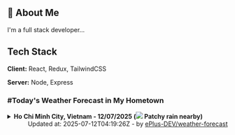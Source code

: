 ## 🚀 About Me
I'm a full stack developer...


## Tech Stack

**Client:** React, Redux, TailwindCSS

**Server:** Node, Express

### #Today's Weather Forecast in My Hometown



<details>
    <summary><b>Ho Chi Minh City, Vietnam - 12/07/2025 (<img src="https://cdn.weatherapi.com/weather/64x64/day/176.png" /> Patchy rain nearby)</b>
    </summary>

    
<table>
    <tr>
        <th>Hour</th>
        <td>00:00</td><td>01:00</td><td>02:00</td><td>03:00</td><td>04:00</td><td>05:00</td><td>06:00</td><td>07:00</td><td>08:00</td><td>09:00</td><td>10:00</td><td>11:00</td><td>12:00</td><td>13:00</td><td>14:00</td><td>15:00</td><td>16:00</td><td>17:00</td><td>18:00</td><td>19:00</td><td>20:00</td><td>21:00</td><td>22:00</td><td>23:00</td>
    </tr>
    <tr>
        <th>Weather</th>
        <td><img src="https://cdn.weatherapi.com/weather/64x64/night/116.png"></img></td><td><img src="https://cdn.weatherapi.com/weather/64x64/night/116.png"></img></td><td><img src="https://cdn.weatherapi.com/weather/64x64/night/116.png"></img></td><td><img src="https://cdn.weatherapi.com/weather/64x64/night/113.png"></img></td><td><img src="https://cdn.weatherapi.com/weather/64x64/night/113.png"></img></td><td><img src="https://cdn.weatherapi.com/weather/64x64/night/113.png"></img></td><td><img src="https://cdn.weatherapi.com/weather/64x64/day/113.png"></img></td><td><img src="https://cdn.weatherapi.com/weather/64x64/day/116.png"></img></td><td><img src="https://cdn.weatherapi.com/weather/64x64/day/113.png"></img></td><td><img src="https://cdn.weatherapi.com/weather/64x64/day/116.png"></img></td><td><img src="https://cdn.weatherapi.com/weather/64x64/day/116.png"></img></td><td><img src="https://cdn.weatherapi.com/weather/64x64/day/116.png"></img></td><td><img src="https://cdn.weatherapi.com/weather/64x64/day/266.png"></img></td><td><img src="https://cdn.weatherapi.com/weather/64x64/day/116.png"></img></td><td><img src="https://cdn.weatherapi.com/weather/64x64/day/116.png"></img></td><td><img src="https://cdn.weatherapi.com/weather/64x64/day/176.png"></img></td><td><img src="https://cdn.weatherapi.com/weather/64x64/day/122.png"></img></td><td><img src="https://cdn.weatherapi.com/weather/64x64/day/116.png"></img></td><td><img src="https://cdn.weatherapi.com/weather/64x64/day/116.png"></img></td><td><img src="https://cdn.weatherapi.com/weather/64x64/night/116.png"></img></td><td><img src="https://cdn.weatherapi.com/weather/64x64/night/116.png"></img></td><td><img src="https://cdn.weatherapi.com/weather/64x64/night/176.png"></img></td><td><img src="https://cdn.weatherapi.com/weather/64x64/night/116.png"></img></td><td><img src="https://cdn.weatherapi.com/weather/64x64/night/116.png"></img></td>
    </tr>
    <tr>
        <th>Condition</th>
        <td width="200px">Partly Cloudy </td><td width="200px">Partly Cloudy </td><td width="200px">Partly Cloudy </td><td width="200px">Clear </td><td width="200px">Clear </td><td width="200px">Clear </td><td width="200px">Sunny</td><td width="200px">Partly Cloudy </td><td width="200px">Sunny</td><td width="200px">Partly Cloudy </td><td width="200px">Partly Cloudy </td><td width="200px">Partly cloudy</td><td width="200px">Light drizzle</td><td width="200px">Partly Cloudy </td><td width="200px">Partly Cloudy </td><td width="200px">Patchy rain nearby</td><td width="200px">Overcast </td><td width="200px">Partly Cloudy </td><td width="200px">Partly Cloudy </td><td width="200px">Partly Cloudy </td><td width="200px">Partly Cloudy </td><td width="200px">Patchy rain nearby</td><td width="200px">Partly Cloudy </td><td width="200px">Partly Cloudy </td>
    </tr>
    <tr>
        <th>Temperature</th>
        <td>26.7 °C</td><td>26.4 °C</td><td>26.2 °C</td><td>25.9 °C</td><td>25.7 °C</td><td>25.6 °C</td><td>25.6 °C</td><td>27.1 °C</td><td>29.1 °C</td><td>30.8 °C</td><td>32.4 °C</td><td>33.3 °C</td><td>33.5 °C</td><td>32.2 °C</td><td>32.1 °C</td><td>31.7 °C</td><td>31.5 °C</td><td>30.6 °C</td><td>30.3 °C</td><td>29.9 °C</td><td>28.8 °C</td><td>27.9 °C</td><td>27.5 °C</td><td>27.2 °C</td>
    </tr>
    <tr>
        <th>Wind</th>
        <td>10.1 kph</td><td>9 kph</td><td>8.6 kph</td><td>7.9 kph</td><td>7.9 kph</td><td>7.2 kph</td><td>7.2 kph</td><td>10.1 kph</td><td>15.1 kph</td><td>16.9 kph</td><td>17.6 kph</td><td>17.3 kph</td><td>16.9 kph</td><td>11.5 kph</td><td>10.8 kph</td><td>8.6 kph</td><td>7.6 kph</td><td>9.7 kph</td><td>11.9 kph</td><td>16.2 kph</td><td>17.3 kph</td><td>14 kph</td><td>13.7 kph</td><td>13.3 kph</td>
    </tr>
</table>

</details>

<div align="right">
    Updated at: 2025-07-12T04:19:26Z - by <a target="_blank"
        href="https://github.com/ePlus-DEV/weather-forecast">ePlus-DEV/weather-forecast</a>
</div>